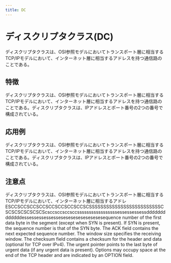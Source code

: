```yaml
---
title: DC
---
```


# ディスクリプタクラス(DC)
ディスクリプタクラスは、OSI参照モデルにおいてトランスポート層に相当するTCP/IPモデルにおいて、インターネット層に相当するアドレスを持つ通信路のことである。

## 特徴
ディスクリプタクラスは、OSI参照モデルにおいてトランスポート層に相当するTCP/IPモデルにおいて、インターネット層に相当するアドレスを持つ通信路のことである。ディスクリプタクラスは、IPアドレスとポート番号の2つの番号で構成されている。

## 応用例
ディスクリプタクラスは、OSI参照モデルにおいてトランスポート層に相当するTCP/IPモデルにおいて、インターネット層に相当するアドレスを持つ通信路のことである。ディスクリプタクラスは、IPアドレスとポート番号の2つの番号で構成されている。

## 注意点
ディスクリプタクラスは、OSI参照モデルにおいてトランスポート層に相当するTCP/IPモデルにおいて、インターネット層に相当するアドレESCCSCCSCCSCCSCCSCCSCCSCCSCSSSSSSSSSSSSSSSSSSSSSSSSSCSCSCSCSCSCSCScsccsccsccsccsssssssssssssssssessessessessdddddddddddddessessessessessesesesesesesesesesequence number of the first data byte in the segment (except when SYN is present). If SYN is present, the sequence number is that of the SYN byte.  The ACK field contains the next expected sequence number.  The window size specifies the receiving window.  The checksum field contains a checksum for the header and data (optional for TCP over IPv4).  The urgent pointer points to the last byte of urgent data (if any urgent data is present).  Options may occupy space at the end of the TCP header and are indicated by an OPTION field.